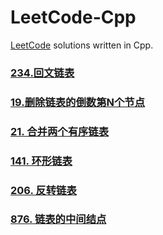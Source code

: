 # LeetCode-Cpp
  

[LeetCode]: https://leetcode-cn.com	"LeetCode"

[LeetCode](https://leetcode-cn.com) solutions written in Cpp.

### [234.回文链表](https://github.com/Churzhi/LeetCode-Cpp/blob/master/234.回文链表/回文链表.md)

### [19.删除链表的倒数第N个节点](https://github.com/Churzhi/LeetCode-Cpp/blob/master/19.删除链表的倒数第N个节点/19.删除链表的倒数第N个节点.md)

### [21. 合并两个有序链表](https://github.com/Churzhi/LeetCode-Cpp/blob/master/21.%20合并两个有序链表/21.%20合并两个有序链表.md)

### [141. 环形链表](https://github.com/Churzhi/LeetCode-Cpp/blob/master/141.%20环形链表/141.%20环形链表.md)

### [206. 反转链表](https://github.com/Churzhi/LeetCode-Cpp/blob/master/206.%20反转链表/206.%20反转链表.md)

### [876. 链表的中间结点](https://leetcode-cn.com/problems/middle-of-the-linked-list/)

